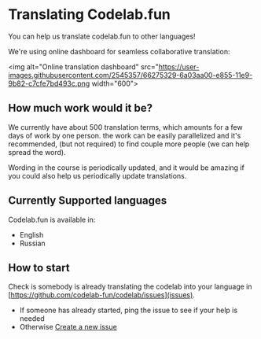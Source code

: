 # Translating Codelab.fun

You can help us translate codelab.fun to other languages!

We're using online dashboard for seamless collaborative translation:

<img alt="Online translation dashboard" src="https://user-images.githubusercontent.com/2545357/66275329-6a03aa00-e855-11e9-9b82-c7cfe7bd493c.png width="600">

## How much work would it be?

We currently have about 500 translation terms, which amounts for a few days of work by one person.
the work can be easily parallelized and it's recommended, (but not required) to find couple more people (we can help spread the word).

Wording in the course is periodically updated, and it would be amazing if you could also help us periodically update translations.

## Currently Supported languages

Codelab.fun is available in:

- English
- Russian

## How to start

Check is somebody is already translating the codelab into your language in [https://github.com/codelab-fun/codelab/issues](issues).

- If someone has already started, ping the issue to see if your help is needed
- Otherwise [Create a new issue](https://github.com/codelab-fun/codelab/issues/new?title=[Translation]%20I%20would%20like%20to%20translate%20codelab%20into%20_LANGUAGE_&body=)
